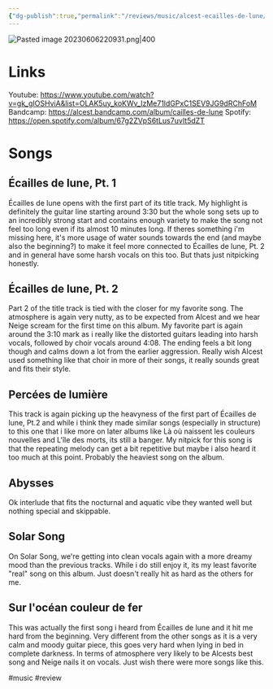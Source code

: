```yaml
---
{"dg-publish":true,"permalink":"/reviews/music/alcest-ecailles-de-lune/"}
---
```



![Pasted image 20230606220931.png|400](/img/user/Images/Pasted%20image%2020230606220931.png)

# Links
Youtube: https://www.youtube.com/watch?v=gk_gIOSHviA&list=OLAK5uy_koKWv_IzMe71ldGPxC1SEV9JG9dRChFoM
Bandcamp: https://alcest.bandcamp.com/album/cailles-de-lune
Spotify: https://open.spotify.com/album/67g2ZVpS6tLus7uvIt5dZT

# Songs
## Écailles de lune, Pt. 1
Écailles de lune opens with the first part of its title track. My highlight is definitely the guitar line starting around 3:30 but the whole song sets up to an incredibly strong start and contains enough variety to make the song not feel too long even if its almost 10 minutes long. If theres something i'm missing here, it's more usage of water sounds towards the end (and maybe also the beginning?) to make it feel more connected to Écailles de lune, Pt. 2 and in general have some harsh vocals on this too. But thats just nitpicking honestly.

## Écailles de lune, Pt. 2
Part 2 of the title track is tied with the closer for my favorite song. The atmosphere is again very nutty, as to be expected from Alcest and we hear Neige scream for the first time on this album. My favorite part is again around the 3:10 mark as i really like the distorted guitars leading into harsh vocals, followed by choir vocals around 4:08. The ending feels a bit long though and calms down a lot from the earlier aggression. Really wish Alcest used something like that choir in more of their songs, it really sounds great and fits their style.

## Percées de lumière
This track is again picking up the heavyness of the first part of Écailles de lune, Pt.2 and while i think they made similar songs (especially in structure) to this one that i like more on later albums like Là où naissent les couleurs nouvelles and L'île des morts, its still a banger. My nitpick for this song is that the repeating melody can get a bit repetitive but maybe i also heard it too much at this point. Probably the heaviest song on the album.

## Abysses
Ok interlude that fits the nocturnal and aquatic vibe they wanted well but nothing special and skippable.

## Solar Song
On Solar Song, we're getting into clean vocals again with a more dreamy mood than the previous tracks. While i do still enjoy it, its my least favorite "real" song on this album. Just doesn't really hit as hard as the others for me.

## Sur l'océan couleur de fer
This was actually the first song i heard from Écailles de lune and it hit me hard from the beginning. Very different from the other songs as it is a very calm and moody guitar piece, this goes very hard when lying in bed in complete darkness. In terms of atmosphere very likely to be Alcests best song and Neige nails it on vocals. Just wish there were more songs like this.

#music #review